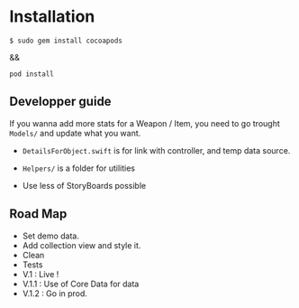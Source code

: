 # Installation

`$ sudo gem install cocoapods`

&&

`pod install`

## Developper guide

If you wanna add more stats for a Weapon / Item, you need to go trought `Models/` and update what you want.

- `DetailsForObject.swift` is for link with controller, and temp data source.

- `Helpers/` is a folder for utilities

- Use less of StoryBoards possible


## Road Map

- Set demo data.
- Add collection view and style it.
- Clean
- Tests
- V.1 : Live !
- V.1.1 : Use of Core Data for data
- V.1.2 : Go in prod.
